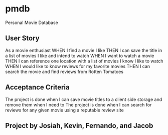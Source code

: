 # pmdb
Personal Movie Database

## User Story
As a movie enthusiast 
WHEN I find a movie I like
THEN I can save the title in a list of movies I like and intend to watch
WHEN I want to watch a movie
THEN I can reference one location with a list of movies I know I like to watch
WHEN I would like to know reviews for my favorite movies 
THEN I can search the movie and find reviews from Rotten Tomatoes

## Acceptance Criteria
The project is done when I can save movie titles to a client side storage and remove them when I need to
The project is done when I can search for reviews for any given movie using a reputable review site


## Project by Josiah, Kevin, Fernando, and Jacob
